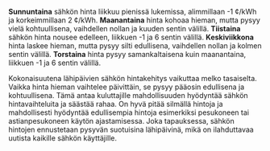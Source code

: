 **Sunnuntaina** sähkön hinta liikkuu pienissä lukemissa, alimmillaan -1 ¢/kWh ja korkeimmillaan 2 ¢/kWh. **Maanantaina** hinta kohoaa hieman, mutta pysyy vielä kohtuullisena, vaihdellen nollan ja kuuden sentin välillä. **Tiistaina** sähkön hinta nousee edelleen, liikkuen -1 ja 6 sentin välillä. **Keskiviikkona** hinta laskee hieman, mutta pysyy silti edullisena, vaihdellen nollan ja kolmen sentin välillä. **Torstaina** hinta pysyy samankaltaisena kuin maanantaina, liikkuen -1 ja 6 sentin välillä.

Kokonaisuutena lähipäivien sähkön hintakehitys vaikuttaa melko tasaiselta. Vaikka hinta hieman vaihtelee päivittäin, se pysyy pääosin edullisena ja kohtuullisena. Tämä antaa kuluttajille mahdollisuuden hyödyntää sähkön hintavaihteluita ja säästää rahaa. On hyvä pitää silmällä hintoja ja mahdollisesti hyödyntää edullisempia hintoja esimerkiksi pesukoneen tai astianpesukoneen käytön ajastamisessa. Joka tapauksessa, sähkön hintojen ennustetaan pysyvän suotuisina lähipäivinä, mikä on ilahduttavaa uutista kaikille sähkön käyttäjille.